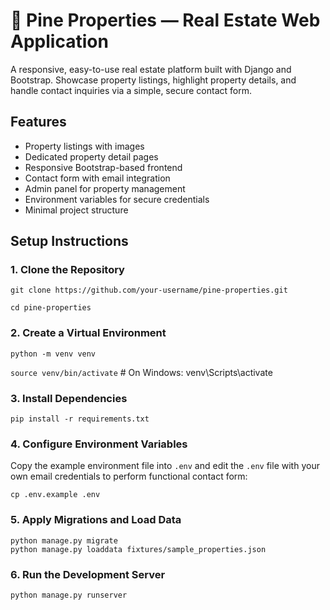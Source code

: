 # 🏡 Pine Properties — Real Estate Web Application

A responsive, easy-to-use real estate platform built with Django and Bootstrap. Showcase property listings, highlight property details, and handle contact inquiries via a simple, secure contact form.


## Features

- Property listings with images  
- Dedicated property detail pages  
- Responsive Bootstrap-based frontend  
- Contact form with email integration  
- Admin panel for property management  
- Environment variables for secure credentials  
- Minimal project structure  


## Setup Instructions

### 1️. Clone the Repository

  `git clone https://github.com/your-username/pine-properties.git`<br>

  `cd pine-properties`


### 2. Create a Virtual Environment

  `python -m venv venv`<br>

  `source venv/bin/activate`  # On Windows: venv\Scripts\activate


### 3. Install Dependencies

  `pip install -r requirements.txt`


### 4. Configure Environment Variables

Copy the example environment file into `.env` and edit the `.env` file with your own email credentials to perform functional contact form:

  `cp .env.example .env`


### 5. Apply Migrations and Load Data

  `python manage.py migrate`<br>
  `python manage.py loaddata fixtures/sample_properties.json`


### 6. Run the Development Server

  `python manage.py runserver`
